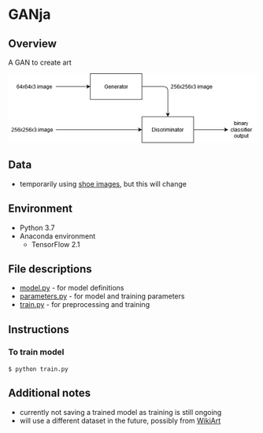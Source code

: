 # GANja
## Overview
A GAN to create art

![](https://github.com/mikepatel/GANja/blob/main/overview.png)

## Data
* temporarily using [shoe images](https://github.com/mikepatel/GANja/tree/main/data/train), but this will change

## Environment
* Python 3.7
* Anaconda environment
  * TensorFlow 2.1

## File descriptions
* [model.py](https://github.com/mikepatel/GANja/blob/main/model.py) - for model definitions
* [parameters.py](https://github.com/mikepatel/GANja/blob/main/parameters.py) - for model and training parameters
* [train.py](https://github.com/mikepatel/GANja/blob/main/train.py) - for preprocessing and training

## Instructions
### To train model
```
$ python train.py
```

## Additional notes
* currently not saving a trained model as training is still ongoing
* will use a different dataset in the future, possibly from [WikiArt](https://www.wikiart.org/)
